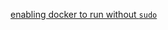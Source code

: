 
[enabling docker to run without `sudo`](https://docs.docker.com/engine/install/linux-postinstall/)
